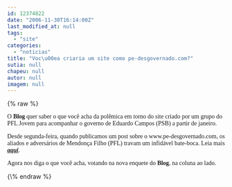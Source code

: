 ```yaml
---
id: 12374822
date: "2006-11-30T16:14:00Z"
last_modified_at: null
tags:
  - "site"
categories:
  - "noticias"
title: "Voc\u00ea criaria um site como pe-desgovernado.com?"
sutia: null
chapeu: null
autor: null
imagem: null
---
```

{\% raw %}
<p><P><FONT face=Verdana>O <STRONG>Blog</STRONG> quer saber o que você acha da polêmica em torno do site criado por um grupo do PFL Jovem para acompanhar o governo de Eduardo Campos (PSB) a partir de janeiro.</FONT></P></p>
<p><P><FONT face=Verdana>Desde segunda-feira, quando publicamos um post sobre o www.pe-desgovernado.com, os aliados e adversários de Mendonça Filho (PFL) travam um infidável bate-boca. Leia mais <STRONG><EM><A href=\"https://jc3.uol.com.br/blogs/jc/2006/11/27/index.php#3672\" target=_blank>aqui</A></EM></STRONG>.</FONT></P></p>
<p><P><FONT face=Verdana>Agora nos diga o que você acha, votando na nova enquete do<STRONG> Blog</STRONG>, na coluna ao lado.</FONT></P> </p>
{\% endraw %}
